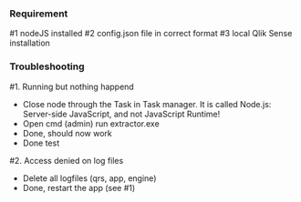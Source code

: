 ### Requirement
#1 nodeJS installed
#2 config.json file in correct format
#3 local Qlik Sense installation


### Troubleshooting
#1. Running but nothing happend
- Close node through the Task in Task manager. It is called Node.js: Server-side JavaScript, and not JavaScript Runtime!
- Open cmd (admin) run extractor.exe
- Done, should now work
- Done test


#2. Access denied on log files
- Delete all logfiles (qrs, app, engine)
- Done, restart the app (see #1)